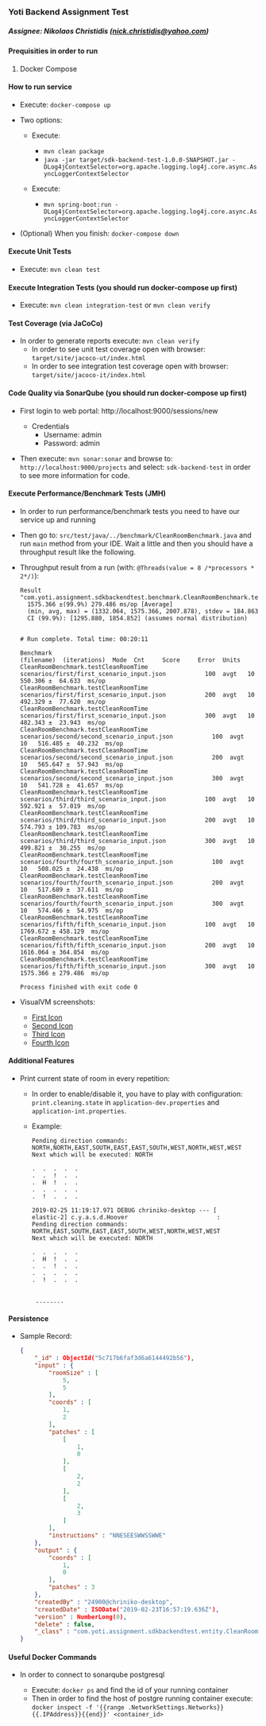 ### Yoti Backend Assignment Test

##### Assignee: Nikolaos Christidis (nick.christidis@yahoo.com)


#### Prequisities in order to run
1) Docker Compose


#### How to run service
* Execute: `docker-compose up`

* Two options:
    * Execute: 
        * `mvn clean package`
        * `java -jar target/sdk-backend-test-1.0.0-SNAPSHOT.jar -DLog4jContextSelector=org.apache.logging.log4j.core.async.AsyncLoggerContextSelector`
                
    * Execute:
        * `mvn spring-boot:run -DLog4jContextSelector=org.apache.logging.log4j.core.async.AsyncLoggerContextSelector`

* (Optional) When you finish: `docker-compose down`

#### Execute Unit Tests
* Execute: `mvn clean test`

#### Execute Integration Tests (you should run docker-compose up first)
* Execute: `mvn clean integration-test` or `mvn clean verify`

#### Test Coverage (via JaCoCo)
* In order to generate reports execute: `mvn clean verify`
    * In order to see unit test coverage open with browser: `target/site/jacoco-ut/index.html`
    * In order to see integration test coverage open with browser: `target/site/jacoco-it/index.html`

#### Code Quality via SonarQube (you should run docker-compose up first)
* First login to web portal: http://localhost:9000/sessions/new
    * Credentials
        * Username: admin
        * Password: admin
        
* Then execute: `mvn sonar:sonar` and browse to: `http://localhost:9000/projects` and select: `sdk-backend-test` in
order to see more information for code.

#### Execute Performance/Benchmark Tests (JMH)
* In order to run performance/benchmark tests you need to have our service up and running

* Then go to: `src/test/java/../benchmark/CleanRoomBenchmark.java` and run `main` method from your IDE.
Wait a little and then you should have a throughput result like the following.

* Throughput result from a run (with: `@Threads(value = 8 /*processors * 2*/)`):
    
    ```
    Result "com.yoti.assignment.sdkbackendtest.benchmark.CleanRoomBenchmark.testCleanRoomTime":
      1575.366 ±(99.9%) 279.486 ms/op [Average]
      (min, avg, max) = (1332.064, 1575.366, 2007.878), stdev = 184.863
      CI (99.9%): [1295.880, 1854.852] (assumes normal distribution)
    
    
    # Run complete. Total time: 00:20:11
    
    Benchmark                                                              (filename)  (iterations)  Mode  Cnt     Score     Error  Units
    CleanRoomBenchmark.testCleanRoomTime    scenarios/first/first_scenario_input.json           100  avgt   10   550.306 ±  64.633  ms/op
    CleanRoomBenchmark.testCleanRoomTime    scenarios/first/first_scenario_input.json           200  avgt   10   492.329 ±  77.620  ms/op
    CleanRoomBenchmark.testCleanRoomTime    scenarios/first/first_scenario_input.json           300  avgt   10   482.343 ±  23.943  ms/op
    CleanRoomBenchmark.testCleanRoomTime  scenarios/second/second_scenario_input.json           100  avgt   10   516.485 ±  40.232  ms/op
    CleanRoomBenchmark.testCleanRoomTime  scenarios/second/second_scenario_input.json           200  avgt   10   565.647 ±  57.943  ms/op
    CleanRoomBenchmark.testCleanRoomTime  scenarios/second/second_scenario_input.json           300  avgt   10   541.728 ±  41.657  ms/op
    CleanRoomBenchmark.testCleanRoomTime    scenarios/third/third_scenario_input.json           100  avgt   10   592.921 ±  57.019  ms/op
    CleanRoomBenchmark.testCleanRoomTime    scenarios/third/third_scenario_input.json           200  avgt   10   574.793 ± 109.783  ms/op
    CleanRoomBenchmark.testCleanRoomTime    scenarios/third/third_scenario_input.json           300  avgt   10   499.821 ±  30.255  ms/op
    CleanRoomBenchmark.testCleanRoomTime  scenarios/fourth/fourth_scenario_input.json           100  avgt   10   508.025 ±  24.438  ms/op
    CleanRoomBenchmark.testCleanRoomTime  scenarios/fourth/fourth_scenario_input.json           200  avgt   10   517.689 ±  37.611  ms/op
    CleanRoomBenchmark.testCleanRoomTime  scenarios/fourth/fourth_scenario_input.json           300  avgt   10   574.466 ±  54.975  ms/op
    CleanRoomBenchmark.testCleanRoomTime    scenarios/fifth/fifth_scenario_input.json           100  avgt   10  1769.672 ± 458.129  ms/op
    CleanRoomBenchmark.testCleanRoomTime    scenarios/fifth/fifth_scenario_input.json           200  avgt   10  1616.064 ± 364.854  ms/op
    CleanRoomBenchmark.testCleanRoomTime    scenarios/fifth/fifth_scenario_input.json           300  avgt   10  1575.366 ± 279.486  ms/op
    
    Process finished with exit code 0

    ```
    
* VisualVM screenshots: 
    * [First Icon](benchmark1.png)
    * [Second Icon](benchmark2.png)
    * [Third Icon](benchmark3.png)
    * [Fourth Icon](benchmark4.png)

#### Additional Features

* Print current state of room in every repetition:
    * In order to enable/disable it, you have to play with configuration: `print.cleaning.state`
      in `application-dev.properties` and `application-int.properties`.
      
    * Example:
        ```
        Pending direction commands: NORTH,NORTH,EAST,SOUTH,EAST,EAST,SOUTH,WEST,NORTH,WEST,WEST
        Next which will be executed: NORTH
        
        .  .  .  .  .  
        .  .  !  .  .  
        .  H  !  .  .  
        .  .  .  .  .  
        .  !  .  .  .  
        
        2019-02-25 11:19:17.971 DEBUG chriniko-desktop --- [      elastic-2] c.y.a.s.d.Hoover                         : 
        Pending direction commands: NORTH,EAST,SOUTH,EAST,EAST,SOUTH,WEST,NORTH,WEST,WEST
        Next which will be executed: NORTH
        
        .  .  .  .  .  
        .  H  !  .  .  
        .  .  !  .  .  
        .  .  .  .  .  
        .  !  .  .  .  
        
        
         ........
        
        ```

#### Persistence

* Sample Record:
    ```json
    {
        "_id" : ObjectId("5c717b6faf3d6a6144492b56"),
        "input" : {
            "roomSize" : [ 
                5, 
                5
            ],
            "coords" : [ 
                1, 
                2
            ],
            "patches" : [ 
                [ 
                    1, 
                    0
                ], 
                [ 
                    2, 
                    2
                ], 
                [ 
                    2, 
                    3
                ]
            ],
            "instructions" : "NNESEESWWSSWWE"
        },
        "output" : {
            "coords" : [ 
                1, 
                0
            ],
            "patches" : 3
        },
        "createdBy" : "24900@chriniko-desktop",
        "createdDate" : ISODate("2019-02-23T16:57:19.636Z"),
        "version" : NumberLong(0),
        "delete" : false,
        "_class" : "com.yoti.assignment.sdkbackendtest.entity.CleanRoomOperationResult"
    }
    ```

#### Useful Docker Commands

* In order to connect to sonarqube postgresql

    * Execute: `docker ps` and find the id of your running container
    * Then in order to find the host of postgre running container execute: `docker inspect -f '{{range .NetworkSettings.Networks}}{{.IPAddress}}{{end}}' <container_id>`
